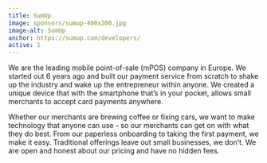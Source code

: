 ```yaml
---
title: SumUp
image: sponsors/sumup-400x200.jpg
image-alt: SumUp
anchor: https://sumup.com/developers/
active: 1
---
```

We are the leading mobile point-of-sale (mPOS) company in Europe. We started out 6 years ago and built our payment service from scratch to shake up the industry and wake up the entrepreneur within anyone. We created a unique device that with the smartphone that’s in your pocket, allows small merchants to accept card payments anywhere.

Whether our merchants are brewing coffee or fixing cars, we want to make technology that anyone can use - so our merchants can get on with what they do best. From our paperless onboarding to taking the first payment, we make it easy. Traditional offerings leave out small businesses, we don’t. We are open and honest about our pricing and have no hidden fees.

